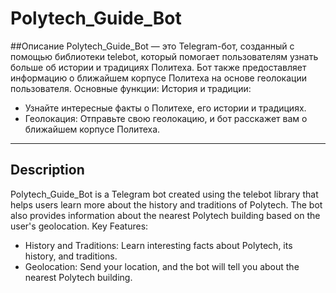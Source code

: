 # Polytech_Guide_Bot
##Описание
Polytech_Guide_Bot — это Telegram-бот, созданный с помощью библиотеки telebot, который помогает пользователям узнать больше об истории и традициях Политеха. Бот также предоставляет информацию о ближайшем корпусе Политеха на основе геолокации пользователя.
Основные функции: 
История и традиции: 
- Узнайте интересные факты о Политехе, его истории и традициях.
- Геолокация: Отправьте свою геолокацию, и бот расскажет вам о ближайшем корпусе Политеха.
---------------------------------
## Description
Polytech_Guide_Bot is a Telegram bot created using the telebot library that helps users learn more about the history and traditions of Polytech. The bot also provides information about the nearest Polytech building based on the user's geolocation.
Key Features:
- History and Traditions: Learn interesting facts about Polytech, its history, and traditions.
- Geolocation: Send your location, and the bot will tell you about the nearest Polytech building.
